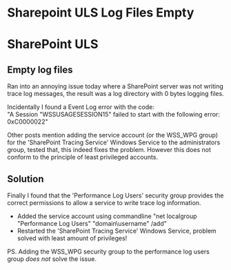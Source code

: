 # Sharepoint ULS Log Files Empty


# SharePoint ULS
## Empty log files
Ran into an annoying issue today where a SharePoint server was not writing trace log messages, the result was a log directory with 0 bytes logging files.

Incidentally I found a Event Log error with the code:  
"A Session "WSSUSAGESESSION15" failed to start with the following error: 0xC0000022"

Other posts mention adding the service account (or the WSS_WPG group) for the 'SharePoint Tracing Service' Windows Service to the administrators group, tested that, this indeed fixes the problem. However this does not conform to the principle of least privileged accounts.

## Solution
Finally I found that the 'Performance Log Users' security group provides the correct permissions to allow a service to write trace log information.

* Added the service account using commandline "net localgroup "Performance Log Users" "domain\username" /add"
* Restarted the 'SharePoint Tracing Service' Windows Service, problem solved with least amount of privileges!

PS. Adding the WSS_WPG security group to the performance log users group *does not* solve the issue.
